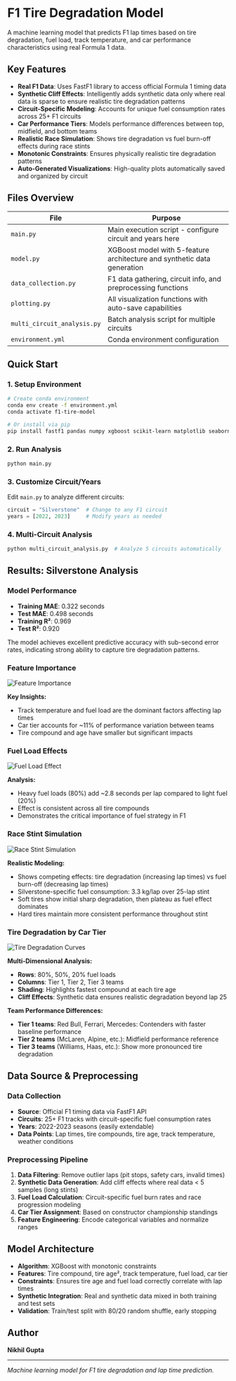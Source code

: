 # F1 Tire Degradation Model

A machine learning model that predicts F1 lap times based on tire degradation, fuel load, track temperature, and car performance characteristics using real Formula 1 data.

## Key Features

- **Real F1 Data**: Uses FastF1 library to access official Formula 1 timing data
- **Synthetic Cliff Effects**: Intelligently adds synthetic data only where real data is sparse to ensure realistic tire degradation patterns
- **Circuit-Specific Modeling**: Accounts for unique fuel consumption rates across 25+ F1 circuits
- **Car Performance Tiers**: Models performance differences between top, midfield, and bottom teams
- **Realistic Race Simulation**: Shows tire degradation vs fuel burn-off effects during race stints
- **Monotonic Constraints**: Ensures physically realistic tire degradation patterns
- **Auto-Generated Visualizations**: High-quality plots automatically saved and organized by circuit

## Files Overview

| File | Purpose |
|------|---------|
| `main.py` | Main execution script - configure circuit and years here |
| `model.py` | XGBoost model with 5-feature architecture and synthetic data generation |
| `data_collection.py` | F1 data gathering, circuit info, and preprocessing functions |
| `plotting.py` | All visualization functions with auto-save capabilities |
| `multi_circuit_analysis.py` | Batch analysis script for multiple circuits |
| `environment.yml` | Conda environment configuration |

## Quick Start

### 1. Setup Environment
```bash
# Create conda environment
conda env create -f environment.yml
conda activate f1-tire-model

# Or install via pip
pip install fastf1 pandas numpy xgboost scikit-learn matplotlib seaborn
```

### 2. Run Analysis
```bash
python main.py
```

### 3. Customize Circuit/Years
Edit `main.py` to analyze different circuits:
```python
circuit = "Silverstone"  # Change to any F1 circuit
years = [2022, 2023]     # Modify years as needed
```

### 4. Multi-Circuit Analysis
```bash
python multi_circuit_analysis.py  # Analyze 5 circuits automatically
```

## Results: Silverstone Analysis

### Model Performance
- **Training MAE**: 0.322 seconds
- **Test MAE**: 0.498 seconds  
- **Training R²**: 0.969
- **Test R²**: 0.920

The model achieves excellent predictive accuracy with sub-second error rates, indicating strong ability to capture tire degradation patterns.

### Feature Importance
![Feature Importance](plots/Silverstone/feature_importance.png)

**Key Insights:**
- Track temperature and fuel load are the dominant factors affecting lap times
- Car tier accounts for ~11% of performance variation between teams
- Tire compound and age have smaller but significant impacts

### Fuel Load Effects
![Fuel Load Effect](plots/Silverstone/fuel_load_effect.png)

**Analysis:**
- Heavy fuel loads (80%) add ~2.8 seconds per lap compared to light fuel (20%)
- Effect is consistent across all tire compounds
- Demonstrates the critical importance of fuel strategy in F1

### Race Stint Simulation
![Race Stint Simulation](plots/Silverstone/race_stint_simulation.png)

**Realistic Modeling:**
- Shows competing effects: tire degradation (increasing lap times) vs fuel burn-off (decreasing lap times)
- Silverstone-specific fuel consumption: 3.3 kg/lap over 25-lap stint
- Soft tires show initial sharp degradation, then plateau as fuel effect dominates
- Hard tires maintain more consistent performance throughout stint

### Tire Degradation by Car Tier
![Tire Degradation Curves](plots/Silverstone/tire_degradation_curves.png)

**Multi-Dimensional Analysis:**
- **Rows**: 80%, 50%, 20% fuel loads
- **Columns**: Tier 1, Tier 2, Tier 3 teams
- **Shading**: Highlights fastest compound at each tire age
- **Cliff Effects**: Synthetic data ensures realistic degradation beyond lap 25

**Team Performance Differences:**
- **Tier 1 teams**: Red Bull, Ferrari, Mercedes: Contenders with faster baseline performance
- **Tier 2 teams** (McLaren, Alpine, etc.): Midfield performance reference
- **Tier 3 teams** (Williams, Haas, etc.): Show more pronounced tire degradation

## Data Source & Preprocessing

### Data Collection
- **Source**: Official F1 timing data via FastF1 API
- **Circuits**: 25+ F1 tracks with circuit-specific fuel consumption rates
- **Years**: 2022-2023 seasons (easily extendable)
- **Data Points**: Lap times, tire compounds, tire age, track temperature, weather conditions

### Preprocessing Pipeline
1. **Data Filtering**: Remove outlier laps (pit stops, safety cars, invalid times)
2. **Synthetic Data Generation**: Add cliff effects where real data < 5 samples (long stints)
3. **Fuel Load Calculation**: Circuit-specific fuel burn rates and race progression modeling
4. **Car Tier Assignment**: Based on constructor championship standings
5. **Feature Engineering**: Encode categorical variables and normalize ranges

## Model Architecture

- **Algorithm**: XGBoost with monotonic constraints
- **Features**: Tire compound, tire age², track temperature, fuel load, car tier
- **Constraints**: Ensures tire age and fuel load correctly correlate with lap times
- **Synthetic Integration**: Real and synthetic data mixed in both training and test sets
- **Validation**: Train/test split with 80/20 random shuffle, early stopping

## Author

**Nikhil Gupta**

---

*Machine learning model for F1 tire degradation and lap time prediction.*